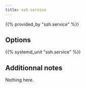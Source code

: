 ```yaml
---
title: ssh.service
---
```


{{% provided_by "ssh.service" %}}

## Options

{{% systemd_unit "ssh.service" %}}

## Additionnal notes

Nothing here.